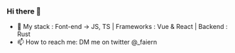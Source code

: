 ### Hi there 👋


- 🔭 My stack : Font-end -> JS, TS | Frameworks : Vue & React | Backend : Rust
- 📫 How to reach me: DM me on twitter @_faiern
